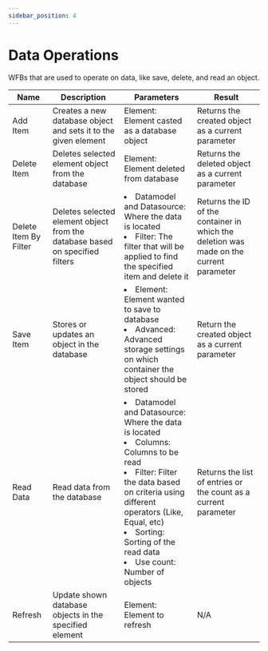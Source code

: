 ```yaml
---
sidebar_position: 4
---
```


# Data Operations

WFBs that are used to operate on data, like save, delete, and read an object.

| Name                  | Description                                                                  | Parameters                                                                                                                                                                                                                                                                         | Result                                                                                  |
| --------------------- | ---------------------------------------------------------------------------- | ---------------------------------------------------------------------------------------------------------------------------------------------------------------------------------------------------------------------------------------------------------------------------------- | --------------------------------------------------------------------------------------- |
| Add Item              | Creates a new database object and sets it to the given element               | Element: Element casted as a database object                                                                                                                                                                                                                                       | Returns the created object as a current parameter                                       |
| Delete Item           | Deletes selected element object from the database                            | Element: Element deleted from database                                                                                                                                                                                                                                             | Returns the deleted object as a current parameter                                       |
| Delete Item By Filter | Deletes selected element object from the database based on specified filters | <li>Datamodel and Datasource: Where the data is located </li><li>Filter: The filter that will be applied to find the specified item and delete it </li>                                                                                                                            | Returns the ID of the container in which the deletion was made on the current parameter |
| Save Item             | Stores or updates an object in the database                                  | <li>Element: Element wanted to save to database </li><li>Advanced: Advanced storage settings on which container the object should be stored </li>                                                                                                                                  | Return the created object as a current parameter                                        |
| Read Data             | Read data from the database                                                  | <li>Datamodel and Datasource: Where the data is located </li><li>Columns: Columns to be read </li><li>Filter: Filter the data based on criteria using different operators (Like, Equal, etc)</li><li>Sorting: Sorting of the read data </li><li>Use count: Number of objects </li> | Returns the list of entries or the count as a current parameter                         |
| Refresh               | Update shown database objects in the specified element                       | Element: Element to refresh                                                                                                                                                                                                                                                        |                                                                          N/A               |
